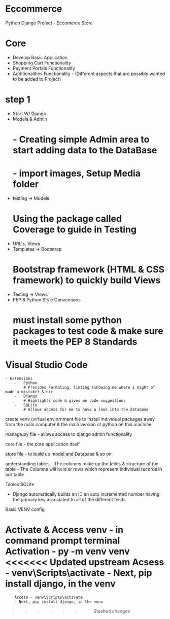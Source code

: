 # Eccommerce
Python Django Project - Eccomerce Store
# Core 
-   Develop Basic Application
-   Shopping Cart Functionality
-   Payment Portals Functionality
-   Additionalities Functionality   -   (Different aspects that are 
possibly wanted to be added to Project)

# step 1 
- Start W/ Django
- Models & Admin
    # - Creating simple Admin area to   start adding data to the DataBase 
    # - import images, Setup Media folder
- testing -> Models
    # Using the package called Coverage to guide in Testing
- URL's, Views
- Templates -> Bootstrap
    # Bootstrap framework (HTML & CSS framework) to quickly build Views
- Testing -> Views
- PEP 8 
     Python Style Conventions
    # must install some python packages to test code & make sure it meets the PEP 8 Standards

# Visual Studio Code
    - Extensions 
        -   Python 
            # Provides Formating, linting (showing me where I might of made a mistake) & etc
        -   Django
            # Highlights code & gives me code suggestions
        -   SQLite
            # Allows access for me to have a look into the database


create venv (virtual enviornment file to install individual packages away from the main computer & the main version of python on this machine

manage.py file - allows access to django admin functionality

core file - the core application itself

store file - to build up model and Database & so on


understanding tables 
    - The columns make up the feilds & structure of the table
    - The Columns will hold or rows which represent individual records in our table


Tables SQLite
- Django automatically builds an ID an auto incremented number having the primary key associated to all of the different feilds
    
Basic VENV config

Activate & Access venv
    - in command prompt terminal
        Activation - py -m venv venv
<<<<<<< Updated upstream
        Acsess - venv\Scripts\activate 
        - Next, pip install django, in the venv
=======
        Access - venv\Scripts\activate 
        - Next, pip install django, in the venv
>>>>>>> Stashed changes

